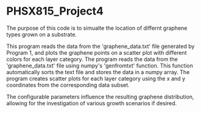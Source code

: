 # PHSX815_Project4
The purpose of this code is to simualte the location of differnt graphene types grown on a substrate.

This program reads the data from the 'graphene_data.txt' file generated by Program 1, and plots the graphene points on a scatter plot with different colors for each layer category. The program reads the data from the 'graphene_data.txt' file using numpy's 'genfromtxt' function. This function automatically sorts the text file and stores the data in a numpy array. The program creates scatter plots for each layer category using the x and y coordinates from the corresponding data subset.

The configurable parameters influence the resulting graphene distribution, allowing for the investigation of various growth scenarios if desired.
